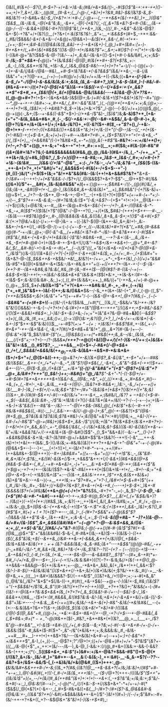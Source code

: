 ()&((*_#(&+(--$?()_#-$+?-*+/_+&:+)&-&;(#&/+&+$&/()-_-#($()$"&-+:+*-++)()-++;+)+?_&+!_/&:-_(@(#__(#-&+;(__/-@-/_+&)+)+?&#_#&)-$&!(_&?_$-&_$-#&)&?(-+)_-&#&_+:_&(*-$_/(*&?+:+:+#-/_(-@+--(_--*+&&*(&(-++&)_)+__)(@&"($&$__(&-/&:&_-@(*&"&;&;_-&*+_-@(-(*&?(/_-((_&+?&*&?-$+#_-()&:__(&-+(@-/--((--&:_&&+(@&(-#+?(((@$"&!_(++&+_)(&_-(((/_#-_+&$"-&((&*-@$?&+-$(_-_+?&"+/+(&?(_()__(_+?&+(*+:&($?&?&!-_&"+:__+:&&&$+*(#+$_-+*+:&&-(_#&/($&&&_(-&*(-_&+&-_-(+&_@_)+/_@&&+)-*-&($(*+_&&-/_#(-+!+*-_(++;-$(++;&#-&(((@_&_&(&($_&&)-+-)-+&*(&+)-)_@_)+#+(&#+:(+-)-#+*&*+/(_+#+)&(+#&$&"((_)_&-@_)-_+!+/&#&?$"+:_&+;+#()$?-(-$+($"+!+*_-_/&-&)(-((&#-@+"&?($&$-&-@-*$?($&/--+)+_&;&/-*(&-&+(()-$+(+#-(-&&/&#(_+;+;&$-#-__/&;-_$"+$&*-(_-___@((+"_+(&_/&$&(-@(@_#(&(*+#+-$?(*$?&_+:-_&_-)_((&_&&*+!&?&_+!&:-&_/_)&&_@&$-#&!--+)+)+?+"+-_)_/(--_(-(@(+-)-*+)+-&-&/(/&&-/_@&--#&)__+#-$+!&?&&-*(-&?&&$"(&&/++_&-_--&*-(_/&_(&&"+"+;+?(@-_++__(-+)--_)+#(@_/+(-/&)+/_++/&-+((_-(_&&;((+__&+*+-(/-)&+-&-$_/+*-/(@+)-&-&&/&(&;&:+;&(&_(&_&--&#+?_)(#_)-&-$-(&#_)-(-#&/-#-*(#&_+&-++:-/(_(*+?_+(/-@_$(+&"&)(&-*+!&$((_-+:(-_-(/+_&$+:+:(+_&&?+*$"+$+#_++_($&!_@(+_&(+(@&*&&-@&/(&_&&*(--*-+&)&&-@-)(+$?$?&+_-((_@-@+#+?__+!+$+:-)&*&*&&-)&$(@+;&_-)+#(-&!&_+!_($?+&&!+)&?(--#+"(@---*_@-+-+-+-)&#+:-+_#+*&/_(_#+:-&&"&)&"_)(_-((@+*(++&+/+:+;&;(@+;--+-+)+?+!&_($&)+;-(-*&#&?-$_$-_+)&_+)_+&:+?$"_/-@(--(-$(/+/++_)()(@_$_@(_-@-+(@(-_&+;($_--_+*-&_&(_(-&*$"+$+)-/_/+*&-_/$"&)-_($_)&"_/&;__&-&)$?+*_(+&-(+"+"-&(&_&&&+#&+_#_(-_-$(/_-+&&:+:-@(_--&#-+&$&/_&-&-@-#-)+_&;(@+?(/&*+/&+(&+*(/+;(*&&-/&?()+_+((-&?($+-_#($_-+"$?_+()_/-+&:-@+!+*-/__-*+_+!+!-/_)(+&#&&(_()++&&(&+"&;_)+)_+_/&_-)___)+"(/-@_--)&--_(/_-+(+(&-(*+!-#&((-+;(+_$-&+_&;+)+)+((-+#--+/&#+?+#-_+_($+*$?&)(++"+!+-&*&_-*(/(_($+(+)__-(+&&#&"(*_(-)+?&#_&+$_+-*+((@_&(-+#$"_&__-#&?+:_-+:+/&!+*()+;($+!-_($+?-_$"+((@_++-&;+"+&+-+"+!-*_#+:++((__+;+#($&;+#(&-((#-#&"_#(_(_&*(&_#+!&?+?&;(-&#&$&&&&&&(#&&_@_@_/&&-)(#&+-/&_(_-*-/++__+"_-+*(&+/&;(/+#&_(@&?_/_$-*_/+)((_@+$-$+&-#&;-+_)&$-*_)&&-/_#+;+/+#-(+?+!&:-(&!&#_____)(&&:(/+!&"-@&"__+:(-_/+?&:-_-/+"-/&;&?&-+_($&*($-((&-_++-&+(+?+_+!+"&#(/+"+/_&&$&$+(-#(&(+-/+$+$--+"-)(#_(((-)&/(*-/+$($+(&;+"&!+*&"&&(#&:-(&:(++!+&+&&#$?&?+"___&+&-(-)&#+_--(--++!-/+_(*&"&&&_-/-/$?+/(/_@(&&$$?+&+?-$$"-__@+*$?-#(/&&__(_()_&+)(/$"+-__&#(+_(&-&)&#&$&"+/(__++:()_@+-_-+;_$&#&*-/((-_(@(#(/&/_+()&;(&-*_-&#(@+!+-(__@-)_(&((&&#_&+-&)&(&)+"__+)_$&#_&&"_(-(+?_(&-&)+-(@+$+!_+_/+?--&-(&+*_@-*&-+;-@+?__-(+*&:((+?(*(@$"+_(+-*+#-(+*-*+;_/-*+/(--___$"$?++-+&-&:&;-_-_(#+?&!&;&:($+"(-&;+&$?-*-(+$+"+!+:+)+__@(&+-+--/+$_)()_/&;(+_@&?&;+--#__(&+-(&_@+#+&+_-$&(-(+--/+?-_&*-/(@&&-&-*-*&_-+_#($$"+)($(_&(+?$"(@&"-/-@+-+?()_-+/(*(&_$_#&)-(+++)+$++---#-__--(&(&---+#$?&)_@_$+;_#-_(@(&&&(&-&&_&(()&/_&+&_&-$+;+!()$"-&+#(+$?&:(_+:+?_@&/_+_&_(_(_-(/+:-+-@-)&$-+-(($_-_)&?-$(@-(&*+-&)_&+;&!+!-_&:-&&*-/+&+*(/(_-#($-@-/(-+:(_-(-(_+--_$-+_((--/&)&)&)+#+?(*&"(_+#&;(#-&&&(@(#-*-+-/&:_@+;-@(-&"-&__(++#&(+:&?+#-*-/&!--&+&?&*+*-)-#($&*(#$"&/_#&*-(+&+$-/+!+&&(&(-)$"&!-#&#&-+#__--+?-&+:(&-__&_/&+-*&_-$+!+#-@_#-)+)+(&$-#-+-$+&+!(/(*_/&"-+&$+/&+-*&&+!--_@+*_#+-&?&/_$_/__&#-#(/-*+!_-&*&-+-_#(_+*__(--(_(_/$"(((_+"&(+/&*&-+((*(+&?-@(@+&-*_/&!$"_)(/&-(((/_((&+&((-/+?(-(+(@+:(-&++_(_&!+&($_+_(+/+:_#--_(+$_)&#+"+(&+&?-@-_($_$&&++&-+_&$&/-*&!__&!&?(+-/++-_+*-_+$+*+(&)_(-)(/+)+"&*&#(&-#$"+&(@(*&!&#+-&*($&:-/&+-#&;&++"+((-_+((+*+?_+-(&+_-+-(--$-(&-(*+?-#--(&++&#&;&?&:&(_#&_(#-)&;-#++($--(@(#$?-#-((&-/-+(--&&$-$+!&)-++!+;-*(&&/-&(&&*&*&"(&&:&*($_$(*&:+_-*(&-&+:(#+-&-+!&$-$+;&-&!()&:&#-_&;_)+;(_((_#+(&:&&+;++_)_#&/((+"(-++&_+/+(-#-@++()_@+__$($_$__+/-/&((&+!$"+"+?(+&*---*&#&:&!_#-_+_-#+_(-+/&)(*+_+#_)&"&$++-)&(-((*+;&:&/()&&+__$&--/-&_++(&*-(&!-(+"_#-/_(-@-((_$"-_(+++&(_$&$_&+;&(+)&/&"+"+*_((+-+_#+"_/-(-*-(&&_-_@+-&++!_@+?(#&;($-_-(-$(__--$&#&"+-(+(#+$+!(__-+((*&!-/(+&/($&!&__/+#(*(__((&_/(_-$&&_/+"&)-*+_-/&?&"&!()()&&&)-+-&-(-*-/+?+!+_(-&:(#+)_++(&"(@&+--+++"(/_)()&++;+$+#&/-&&?(/()($+-&&&)+#&$+:_)-)&!-$+-&:_)+*&;-/+;+"+(&"_&+?_&-@-#_&_+__&)(__)(--&_$$?+)+)(_(&_/&_(#_++;_&&;()+:_((-+:(@()&:+;&?(@_/+?_)_/+&-/+-+/&!&*(-&-&+-)$"_$+*-&$"&:&)((($__-+-#$?(*+:_$+*-(+:+$_)&!&)+-&&$?&#_+-(&(_+-/-#+&+"-*+-(&+!&&-(_-&;+?(#(/+$+#&*+*&"&!+"_@__&*+?(#-(&-_)+--)-@&:&"+)&"_$_$&?_/&#-($"(+__(@&$&_((+_-+(*+#_&_$(++;&_&--/&:_(&(&_-#+:(___(/(+$"+;_-+?+)-$-/$?-*(*&&&__+_/+++?-+_@(/(+&((@_++/_)_(+!-)(&-*(/+_+:(+_)&(&_+(&"&!+:&$__()_#$?$?_-__-++&&__+((+$+_-/-#&*(/-@+$&+()_/+!_/_$&&&!+&&_&/&(+_+$_@_)-$+/&_-&(&&*-+&$+#-*&:&*&+($+/+$+"+/_@($+&((-++;-__@+*&?+/+-&)(&+*_@$?_&-&(/&"_+-$+"+/+_-*-#_#&(&!_(&$&!__&++-(+_/+*+/--&_-*_(&"$?_/_@+$&(_/_-&*(_-_&"&"-$&+(-_++!($++-&+--((/--_@($-$_@_/(*&($"__+/&_+"__((-((/-_&"&#&"+"(+$"-@$?+(_/&:$"+?_@+_&/&#+?+++"()_$&!-)+_+;-#&#()+"_@_/&?__$"-&+"-*(-((-$_@+/+-+#-$(#+?&*+&+*+++&+!(&&/-&__(@&;_+&"_+(/_((/+*-&_+_#+&&+_#()--+&_(+_(_-#+!-_+&-_&/&__++&-+(@(/-_(&&?+#-#&&+;_)&:-_-&_/+(+--+()+(&!___#-)-)&_(-+$(_+/_(-$+$_/&;&$+"$?+_-/_#+"-(_&&)&+(+&$+?(/&!++((+"&;&)(((&+-_#-)(#(#-$&++/-#(--+&)_(&/+"+-+-&+__+;(*&#&/(*_/&?$?+-+$&(-(+$-#-+_$(--&&$(_&(&:&#-_-/$"&:+!&!&:(*+?()_(-&&?&*(&+_+/&!(-+?-/--(-+--)+;+(&_-_-+&-_)+:&"&&((+--#&"&$-$-/&)-$--$"-@(++$&-(#&)_@(_(*&!$"_+&:(--#-++?_#&/&*+#&$&((_-#((-__)-/_&&:-*--&)(/-@-@-)+;&"_@(-+-(&&?(*$"(@&-(#+$_@__$?&(&:&?$?&)&;$?&*+#&)-/+;&$($_@&"+_&?+:+#_(_/(@&;+__+&)-)(+_+_-&#-/+/-#&"$"-@-+(#&)+)&$+$+_&&-/$"(/(/&;+(&"+?&!&*&$+/&:&++#+?+)-(-+&!+!+:(+_&&_&((-_+-*_@&&(/&&(_-(-/(&(*&)&;&!-$&)((&_-#_)-&()&((*+&-_+-&"+/&:+&_&&?&/+/(-++&!&+(&-@-_&#()($$"-_()_$+"&&+_&)(-_-&:-_+*__()-)+?+&&#_&_@&&-&+!&;-*&?-*(_&?_#_#-@+/_+_&&#+$$"&+(&&?(--*+!(-(-&"___++-&(&)+!+!+&(+-+(&&:_$-)()_/&(&;+-_#&/&((_&)(++_+?++&/_+&-+"-@&"+"-+-(-@(#+(_@&&+$+--)---)+:___(+!+!((+!_+-(&!+?+#-*-+-+_++/(#+-(++&&#&+-$(@+++)(--#_+-)&#&#+"+((+--_-&*+"+((/-+(-+!$"&:_-_(&"&#-#_&+/&(+;$?&;_+&((#(*_-&(&+(/_$-*_+&&$"&++:+(_/(-&&+)(#&+&&(@+&(#&&-$-&&*-(_#_/_-+#-*&*&)+_-)+"+-__&:+&+$(*_#_&-@-*+;(&&++($"&(+$_@+;_-+?-+_/+--(&(&/($$?-*&-&"-#&(+++*(*($()&*+!&-+!+/__-#+!--&;+"+&(@+-&*_+_$-+(-+!&$(/&*+$($$"+:--()(&-+_&&)&:+++*_)$"++&;&(&++*&)&*+)(*&)_+&"&+&:--+&-_-)(*-+__+++!&;_++"$?+#+_+"+?-)_/&#+!+$-_&*+#+)$"(++(_#_/&!-/&;_#+_-$&!+;(/+&_@+?&*$?_#+&-+(*&-+#_(----+)+$-$+:_)&*-#(&&&&($?+(_+(#&)__&(+*&+_@(+(-_/+!+"&?__&$&_-#+?+"-_+(-_&_$?-(___/-$-@_-&:(+$"(#(-&:+#-*_+&#(--++&(-__+!-+_-+;&$-#(@_$(*$?__(_&!+(_(+"&$&/_&+)$?-/($&_((+)(-+!(+(*+:_/(#&$_)&_+;&?(-+;_++)&*(_&/(_&*-/&#&;+_+"_#_/+_-@+-+/&:&-_@_$+*(@&-&:-(++&+&;(-+!($+"&-+:$"+:&;(+($+*+)_&&-_)&)+;&?()_#(#$"&+_#($+)+!+?(+($$?-*---_(&_)-_(-(#+?+$&*&"+-_/-@_(_&$"$?-/_)&&&*-)&_++$"&-&-_(&+-*&!+_+;&-&-(_+:_$-_((+&-__&_(_@+#&$-*-)$?+)(&-@_--&_/+#+/(&-)_$$"_&+_&$&(_(&#_/_#_&+"_$-(-@$"+?-@--&:&$+&&_&/()&-+;+_(/_++$(-&"&/_)(#&/-/+"&?__-#(@&;(_-@(-++()(#-#-)&!$"$?_#(*_+-&(@&__@_$+"$"+"&&(*&*&#&(-$-&-(_#-#&*()&;-+&)($-+-)(&(&-)-*((_++_($(/_&$"&)&;+$(--&++&_(/&#-*+&-*(-&&&_&*+(+/&)(@(_+$_&&-_(&!&+&)&+&)&(+$+:++($&?-&&&(&&;-&_&-#&;(&+"---+&*_$&"(@(@-#&/_-++(/-_+#&/-/&/-*_#_&&+(&_#&)+?&-(*-/&_$?&?--$?((-(+?-(-$-((_()()-*+!_$--+-_&-+&&(*()_(-#_(+:(&_(+:&_---*-$&___-@-_--&-&_&#$?__$?$"--(#+_&-+#(*+-&#_/-/+/+&_@+--$+-_)(+-(-*+!(/+/&:&:&#+)(($?(-$?+-&:&;&*(/+(&(_-++_@()_@-*++&&&-+&&&_@-_-$(++/&:&*+;+--@__-*&*&+_&&)_&(+_/&*+!++(_&&+:$?_(&!-)-#-$(/-+&)&/&)&"()($+&++(/_-+&+;&(+)_(&*_)&/&(+;$?&/-*+:&:_#(/-+__-&-@+&_++_(((__)+:&#+)&(&&&?-$(/($-$++&!$"_(((&?+&_/+!(@+;+;-+-#(*&_&"()_@&"&(_/&?+"&*$"+$(/&-((-+_#(#((_+&-+$&(_--+_@+*-(-)(_&!+_-$_#&;((&($?+"(-+$&$&!+/$?&_&_$"(*(#-)&?(_(*+!$?+$+(-++)(@__+?+_+?&$()+;$"&!&&_(+_-(-*(#_+((&!-+-@_(_&___++?&:&$+&&*(&_(+?+?+(_&_$()&_&!-#-/_+--(--$&)-$-/_)&-&&&++/(*_#&__-($+!+:(#_#&&&_&!(#$?&:&-&!-)&;+&+(+/-&+&+_+&(/+(_&-((/-$-&$"_+_)&:+----(-*&:&__&+$($_-+_+((#+;&)&/-+&+-*&(+)-#&"-*&)&(-*&!&#&(__-_-(+(+:--&:&(&&+?&++?(*&-+;(&_@($_$((&:(/&+&!+"+&_)+#-)(((&&_(/_@(-_$(@_&&"+#_((@-)+_-*&:+-&$_+-#&+(_(+_--@_-+?-/+$---+-@-#&&(_&(_$+#&*+;_#+$(*-+_-$"-@(#&_++($(-_#&?_+&*+#&*(*((&?___@_+__(___+-_/$?&"_@-*-#+&&"__+!-&($-+&#-(((_/+(_#-$(&--&;+?&;+(-#(*--&-+&+#-/+-()-/+-(&&_&:($&"-#_&&*($-#($+"-_&"-/&"(*&)&++;+;&;&&&:&:_#_-&!&-_++#___#+__)-++!+)++&$+?&/---(&+&(&(+&+#-+(--++)+:_)+(-&&"+?+/&&+++_$"_&-)_(+_((--__-@$?+;$?$"_/_@+!+;((+/+*-@&*+(_#+)+/+"-_$?&!$"(_&?_+-(_((__/&_-@(+$"_+_++:+(&/---/&--)_&-@_(-&&:+:(/(@_#+&+((&&:+-&&-(-&&?&&-(+++;+;(*(-_$__((_$&+&+_+&:$"(+_)&#+:+/&+-@&?+$&&-#$"()+$-@(*(/((&?_&+/&-_(&/-#_)+"&#+*--&+__&:(-&(&;-)_++:&#(-__-&_&-*$?_(--$?$?--&_&?+$+/&$_+-&&/_$-(_(-+&)&/&/+&(@&#_(($+)+++:_@-(__&!&/&*_#+&&_+++#-/+-&;((&_+?(#&;((&?(@__-+&-&&+?(*+/&;_)&:&)+/(#$"+#-*+-+;_)_@(-&#(#(_+!((-(_#-/+(&(&_+++!&!-__-($-/_@+?(+++_-_/(((&___/$"($_++"+(_(&/&!$"+)(+_--/+(&/(#_&(++#&"(&+)+:+!+!--+&+:(_-+$?&"&;+/&;&:+;$"&/-&+#(-+:_)_@&:&!(#--+)-_-(-@(*-/_/(/(*&:-$-*(/(_&$+&+"-*+/+-+/-#(*($&$(/_@(*&?(*(-&+--_(_#+$-#&+&((_+&(__)-/_#+?-/_#+($?-&_@&&&#-&(@&/&:+-_((&&"$?+*(/-_&#(*+*&$&&(&&*+-&+(/$"-)&!+!(#+)-/_(--_/+;$"&#+:-#+(&/-++-+?+&+((_+?--&$_@&*+"&"&)+(-)(*&-+$+#_)_:
